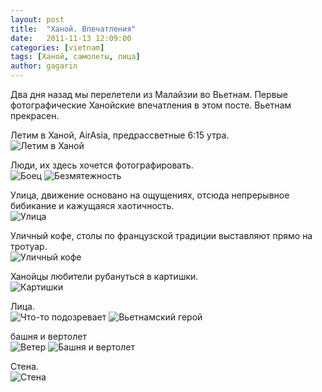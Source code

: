 ```yaml
---
layout: post
title:  "Ханой. Впечатления"
date:   2011-11-13 12:09:00
categories: [vietnam]
tags: [Ханой, самолеты, лица]
author: gagarin
---
```


Два дня назад мы перелетели из Малайзии во Вьетнам. Первые фотографические Ханойские впечатления в этом посте. Вьетнам прекрасен.   

Летим в Ханой, AirAsia, предрассветные 6:15 утра.  
![Летим в Ханой][1]

Люди, их здесь хочется фотографировать.   
![Боец][2]
![Безмятежность][3]

Улица, движение основано на ощущениях, отсюда непрерывное бибикание и кажущаяся хаотичность.     
![Улица][8]

Уличный кофе, столы по французской традиции выставляют прямо на тротуар.   
![Уличный кофе][9]

Ханойцы любители рубануться в картишки.    
![Картишки][10]

Лица.   
![Что-то подозревает][4]
![Вьетнамский герой][5]

башня и вертолет      
![Ветер][6]
![Башня и вертолет][7]

Стена.   
![Стена][11]

[1]: /hanoi-first-impressions/letim-v-hanoi.jpg "Летим в Ханой"
[2]: /hanoi-first-impressions/boec.jpg "Боец"
[3]: /hanoi-first-impressions/bezmjatezhnost.jpg "Безмятежность"
[4]: /hanoi-first-impressions/suspects.jpg "Что-то подозревает"
[5]: /hanoi-first-impressions/vietnam-hero.jpg "Вьетнамский герой"
[6]: /hanoi-first-impressions/windy.jpg "Ветер"
[7]: /hanoi-first-impressions/krasnoe-vertoletnoe.jpg "Башня и вертолет"
[8]: /hanoi-first-impressions/ulica.jpg "Улица"
[9]: /hanoi-first-impressions/ulichnyj-kofe.jpg "Уличный кофе"
[10]: /hanoi-first-impressions/kartishki.jpg "Картишки"
[11]: /hanoi-first-impressions/wall.jpg "Стена"
